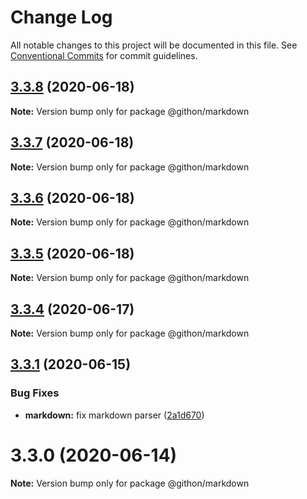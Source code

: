 # Change Log

All notable changes to this project will be documented in this file.
See [Conventional Commits](https://conventionalcommits.org) for commit guidelines.

## [3.3.8](https://github.com/githon/githon/compare/v3.3.7...v3.3.8) (2020-06-18)

**Note:** Version bump only for package @githon/markdown





## [3.3.7](https://github.com/githon/githon/compare/v3.3.6...v3.3.7) (2020-06-18)

**Note:** Version bump only for package @githon/markdown





## [3.3.6](https://github.com/githon/githon/compare/v3.3.5...v3.3.6) (2020-06-18)

**Note:** Version bump only for package @githon/markdown





## [3.3.5](https://github.com/githon/githon/compare/v3.3.4...v3.3.5) (2020-06-18)

**Note:** Version bump only for package @githon/markdown





## [3.3.4](https://github.com/githon/githon/compare/v3.3.3...v3.3.4) (2020-06-17)

**Note:** Version bump only for package @githon/markdown





## [3.3.1](https://github.com/githon/githon/compare/v3.3.0...v3.3.1) (2020-06-15)


### Bug Fixes

* **markdown:** fix markdown parser ([2a1d670](https://github.com/githon/githon/commit/2a1d6705521da848233b3518b5adab871a8dc5fb))





# 3.3.0 (2020-06-14)

**Note:** Version bump only for package @githon/markdown
